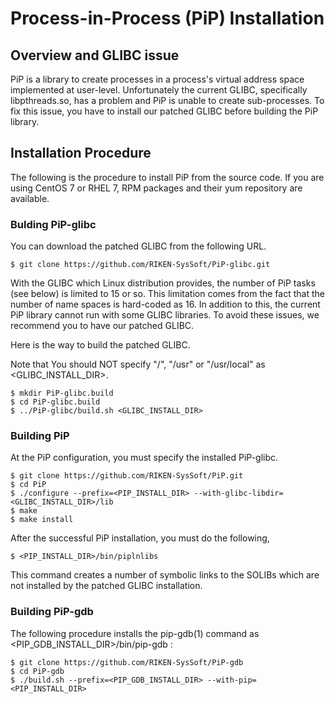 # Process-in-Process (PiP) Installation

## Overview and GLIBC issue

PiP is a library to create processes in a process's virtual address
space implemented at user-level. Unfortunately the current GLIBC,
specifically libpthreads.so, has a problem and PiP is unable to
create sub-processes. To fix this issue, you have to install our
patched GLIBC before building the PiP library.

## Installation Procedure

The following is the procedure to install PiP from the source code.
If you are using CentOS 7 or RHEL 7, RPM packages and their yum repository
are available.

### Bulding PiP-glibc

You can download the patched GLIBC from the following URL.

    $ git clone https://github.com/RIKEN-SysSoft/PiP-glibc.git

With the GLIBC which Linux distribution provides, the number of PiP
tasks (see below) is limited to 15 or so. This limitation comes from
the fact that the number of name spaces is hard-coded as 16. In
addition to this, the current PiP library cannot run with some GLIBC
libraries. To avoid these issues, we recommend you to have our
patched GLIBC.

Here is the way to build the patched GLIBC.

Note that You should NOT specify "/", "/usr" or "/usr/local"
as <GLIBC_INSTALL_DIR>.

    $ mkdir PiP-glibc.build
    $ cd PiP-glibc.build
    $ ../PiP-glibc/build.sh <GLIBC_INSTALL_DIR>

### Building PiP

At the PiP configuration, you must specify the installed PiP-glibc.

    $ git clone https://github.com/RIKEN-SysSoft/PiP.git
    $ cd PiP
    $ ./configure --prefix=<PIP_INSTALL_DIR> --with-glibc-libdir=<GLIBC_INSTALL_DIR>/lib
    $ make
    $ make install

After the successful PiP installation, you must do the following,

    $ <PIP_INSTALL_DIR>/bin/piplnlibs

This command creates a number of symbolic links to the SOLIBs which
are not installed by the patched GLIBC installation.

### Building PiP-gdb

The following procedure installs the pip-gdb(1) command
as <PIP_GDB_INSTALL_DIR>/bin/pip-gdb :

    $ git clone https://github.com/RIKEN-SysSoft/PiP-gdb
    $ cd PiP-gdb
    $ ./build.sh --prefix=<PIP_GDB_INSTALL_DIR> --with-pip=<PIP_INSTALL_DIR>
